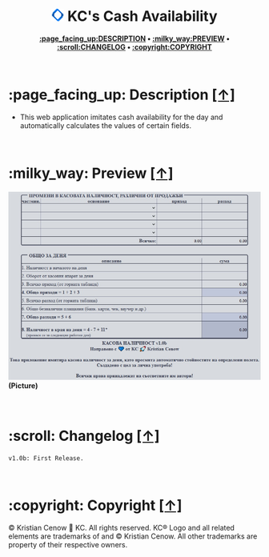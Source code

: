 <h1 align="center"><img src="https://raw.githubusercontent.com/kcenow/Cash-Availability/main/favicon.png" width="25px" height="25px"> KC's Cash Availability</h1>
<p align="center"><b><a href="#page_facing_up-description-">:page_facing_up:DESCRIPTION</a> • <a href="#milky_way-preview-">:milky_way:PREVIEW</a> • <a href="#scroll-changelog-">:scroll:CHANGELOG</a> • <a href="#copyright-copyright-">:copyright:COPYRIGHT</a></b></p>

<br />

<h1>:page_facing_up: Description <a href="#-kcs-cash-availability" title="Go to Navigation">[↑]</a></h1>

* This web application imitates cash availability for the day and automatically calculates the values of certain fields.

<br />

<h1>:milky_way: Preview <a href="#-kcs-cash-availability" title="Go to Navigation">[↑]</a></h1>

<h4><img src="https://raw.githubusercontent.com/kcenow/Cash-Availability/main/Preview/Preview.jpg"><br />
(Picture)</h4>

<br />

<h1>:scroll: Changelog <a href="#-kcs-cash-availability" title="Go to Navigation">[↑]</a></h1>

```
v1.0b: First Release.
```

<br />

<h1>:copyright: Copyright <a href="#-kcs-cash-availability" title="Go to Navigation">[↑]</a></h1>
© Kristian Cenow &#128640; KC. All rights reserved. KC® Logo and all related elements are trademarks of and © Kristian Cenow. All other trademarks are property of their respective owners.

